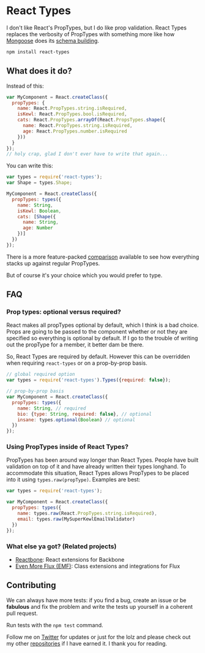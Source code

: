 # React Types

I don't like React's PropTypes, but I do like prop validation. React Types replaces the verbosity of PropTypes with something more like how [Mongoose](https://github.com/Automattic/mongoose) does its [schema building](http://mongoosejs.com/docs/schematypes.html).

```bash
npm install react-types
```

## What does it do?

Instead of this:

```js
var MyComponent = React.createClass({
  propTypes: {
    name: React.PropTypes.string.isRequired,
    isKewl: React.PropTypes.bool.isRequired,
    cats: React.PropTypes.arrayOf(React.PropsTypes.shape({
      name: React.PropTypes.string.isRequired,
      age: React.PropTypes.number.isRequired
    }))
  }
});
// holy crap, glad I don't ever have to write that again...
```

You can write this:

```js
var types = require('react-types');
var Shape = types.Shape;

MyComponent = React.createClass({
  propTypes: types({
    name: String,
    isKewl: Boolean,
    cats: [Shape({
      name: String,
      age: Number
    })]
  })
});
```

There is a more feature-packed [comparison](https://github.com/andrejewski/react-types/blob/master/comparison.js) available to see how everything stacks up against regular PropTypes.

But of course it's your choice which you would prefer to type.

## FAQ

### Prop types: optional versus required?

React makes all propTypes optional by default, which I think is a bad choice. Props are going to be passed to the component whether or not they are specified so everything is optional by default. If I go to the trouble of writing out the propType for a member, it better dam be there. 

So, React Types are required by default. However this can be overridden when requiring `react-types` or on a prop-by-prop basis.

```js
// global required option
var types = require('react-types').Types({required: false});

// prop-by-prop basis
var MyComponent = React.createClass({
  propTypes: types({
    name: String, // required
    bio: {type: String, required: false}, // optional
    insane: types.optional(Boolean) // optional
  })
});
```

### Using PropTypes inside of React Types?

PropTypes has been around way longer than React Types. People have built validation on top of it and have already written their types longhand. To accommodate this situation, React Types allows PropTypes to be placed into it using `types.raw(propType)`. Examples are best:

```js
var types = require('react-types');

var MyComponent = React.createClass({
  propTypes: types({
    name: types.raw(React.PropTypes.string.isRequired),
    email: types.raw(MySuperKewlEmailValidator)
  })
});
```

### What else ya got? (Related projects)

- [Reactbone](https://github.com/andrejewski/reactbone): React extensions for Backbone
- [Even More Flux (EMF)](https://github.com/andrejewski/emf): Class extensions and integrations for Flux

## Contributing

We can always have more tests: if you find a bug, create an issue or be **fabulous** and fix the problem and write the tests up yourself in a coherent pull request.

Run tests with the `npm test` command.

Follow me on [Twitter](http://chrisandrejewski.com/twitter) for updates or just for the lolz and please check out my other [repositories](https://github.com/andrejewski) if I have earned it. I thank you for reading.
 
